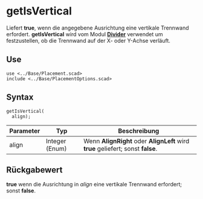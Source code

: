 # getIsVertical

Liefert __true__, wenn die angegebene Ausrichtung eine vertikale Trennwand erfordert. __getIsVertical__ wird vom Modul [__Divider__](../ModelBase/Divider.md) verwendet um festzustellen, ob die Trennwand auf der X- oder Y-Achse verläuft.

## Use
```
use <../Base/Placement.scad>
include <../Base/PlacementOptions.scad>
```

## Syntax
```
getIsVertical(
  align);
```

| Parameter | Typ | Beschreibung |
| ------ | ------ | ------ |
| align | Integer (Enum) | Wenn __AlignRight__ oder __AlignLeft__ wird __true__ geliefert; sonst __false__. |

## Rückgabewert
__true__ wenn die Ausrichtung in *align* eine vertikale Trennwand erfordert; sonst __false__.
